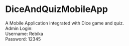 # DiceAndQuizMobileApp

A Mobile Application integrated with Dice game and quiz.<br>
Admin Login:<br>
Username: Rebika<br>
Password: 12345
